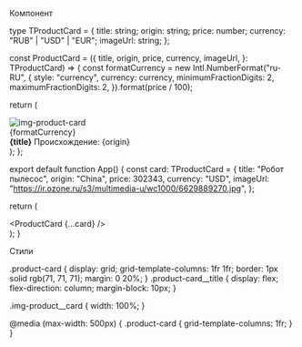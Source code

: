 Компонент

type TProductCard = {
  title: string;
  origin: string;
  price: number;
  currency: "RUB" | "USD" | "EUR";
  imageUrl: string;
};

const ProductCard = ({
  title,
  origin,
  price,
  currency,
  imageUrl,
}: TProductCard) => {
  const formatCurrency = new Intl.NumberFormat("ru-RU", {
    style: "currency",
    currency: currency,
    minimumFractionDigits: 2,
    maximumFractionDigits: 2,
  }).format(price / 100);

  return (
    <div className="product-card">
      <img className="img-product__card" src={imageUrl} alt="img-product-card" />
      <div>
        <span>{formatCurrency}</span>
        <div className="product-card__title">
          <strong>{title}</strong>
          <span>Происхождение: {origin}</span>
        </div>
      </div>
    </div>
  );
};

export default function App() {
  const card: TProductCard = {
    title: "Робот пылесос",
    origin: "China",
    price: 302343,
    currency: "USD",
    imageUrl: "https://ir.ozone.ru/s3/multimedia-u/wc1000/6629889270.jpg",
  };

  return (
    <div className="app">
      <ProductCard {...card} />
    </div>
  );
}




Стили 

.product-card {
  display: grid;
  grid-template-columns: 1fr 1fr;
  border: 1px solid rgb(71, 71, 71);
  margin: 0 20%;
}
.product-card__title {
  display: flex;
  flex-direction: column;
  margin-block: 10px;
}

.img-product__card {
  width: 100%;
}

@media (max-width: 500px) {
  .product-card {
    grid-template-columns: 1fr;
  }
}
